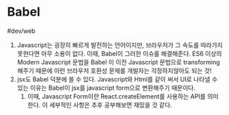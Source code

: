 # Babel
#dev/web

1. Javascript는 굉장히 빠르게 발전하는 언어이지만, 브라우저가 그 속도를 따라가지 못한다면 아무 소용이 없다. 이때, Babel이 그러한 이슈를 해결해준다. ES6 이상의 Modern Javascript 문법을 Babel 이 이전 Javascript 문법으로 transforming해주기 때문에 이런 브라우저 호환성 문제를 개발자는 걱정하지않아도 되는 것! 
2. jsx도 Babel 덕분에 쓸 수 있다.  Javascript와 Html를 같이 써서 UI로 나타낼 수 있는 이유는 Babel이 jsx를 javascript form으로 변환해주기 때문이다. 
	1. 이때, Javascript Form이란 React.createElement를 사용하는 API를 의미한다. 이 세부적인 사항은 추후 공부해보면 재밌을 것 같다. 
